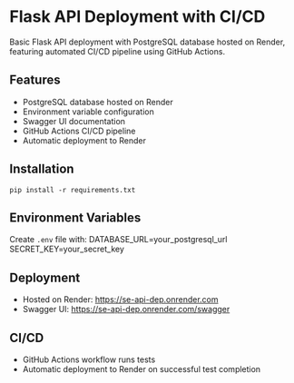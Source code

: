 # Flask API Deployment with CI/CD

Basic Flask API deployment with PostgreSQL database hosted on Render, featuring automated CI/CD pipeline using GitHub Actions.

## Features

- PostgreSQL database hosted on Render
- Environment variable configuration
- Swagger UI documentation
- GitHub Actions CI/CD pipeline
- Automatic deployment to Render

## Installation

```
pip install -r requirements.txt
```

## Environment Variables

Create `.env` file with:
DATABASE_URL=your_postgresql_url
SECRET_KEY=your_secret_key

## Deployment

- Hosted on Render: https://se-api-dep.onrender.com
- Swagger UI: https://se-api-dep.onrender.com/swagger

## CI/CD

- GitHub Actions workflow runs tests
- Automatic deployment to Render on successful test completion
